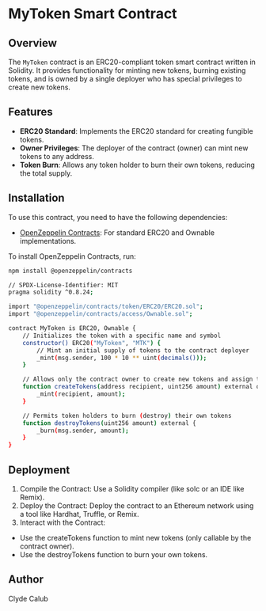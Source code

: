 # MyToken Smart Contract

## Overview

The `MyToken` contract is an ERC20-compliant token smart contract written in Solidity. It provides functionality for minting new tokens, burning existing tokens, and is owned by a single deployer who has special privileges to create new tokens.

## Features

- **ERC20 Standard**: Implements the ERC20 standard for creating fungible tokens.
- **Owner Privileges**: The deployer of the contract (owner) can mint new tokens to any address.
- **Token Burn**: Allows any token holder to burn their own tokens, reducing the total supply.

## Installation

To use this contract, you need to have the following dependencies:

- [OpenZeppelin Contracts](https://github.com/OpenZeppelin/openzeppelin-contracts): For standard ERC20 and Ownable implementations.

To install OpenZeppelin Contracts, run:
```bash
npm install @openzeppelin/contracts

// SPDX-License-Identifier: MIT
pragma solidity ^0.8.24;

import "@openzeppelin/contracts/token/ERC20/ERC20.sol";
import "@openzeppelin/contracts/access/Ownable.sol";

contract MyToken is ERC20, Ownable {
    // Initializes the token with a specific name and symbol
    constructor() ERC20("MyToken", "MTK") {
        // Mint an initial supply of tokens to the contract deployer
        _mint(msg.sender, 100 * 10 ** uint(decimals()));
    }

    // Allows only the contract owner to create new tokens and assign them to a specified address
    function createTokens(address recipient, uint256 amount) external onlyOwner {
        _mint(recipient, amount);
    }

    // Permits token holders to burn (destroy) their own tokens
    function destroyTokens(uint256 amount) external {
        _burn(msg.sender, amount);
    }
}
```
## Deployment
1. Compile the Contract: Use a Solidity compiler (like solc or an IDE like Remix).
2. Deploy the Contract: Deploy the contract to an Ethereum network using a tool like Hardhat, Truffle, or Remix.
3. Interact with the Contract:
- Use the createTokens function to mint new tokens (only callable by the contract owner).
- Use the destroyTokens function to burn your own tokens.

## Author
Clyde Calub
